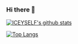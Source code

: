 ### Hi there 👋

[![ICEYSELF's github stats](https://github-readme-stats.vercel.app/api?username=ICEYSELF)](https://github.com/anuraghazra/github-readme-stats)

[![Top Langs](https://github-readme-stats.vercel.app/api/top-langs/?username=ICEYSELF)](https://github.com/anuraghazra/github-readme-stats)

<!--
**ICEYSELF/ICEYSELF** is a ✨ _special_ ✨ repository because its `README.md` (this file) appears on your GitHub profile.

Here are some ideas to get you started:

- 🔭 I’m currently working on ...
- 🌱 I’m currently learning ...
- 👯 I’m looking to collaborate on ...
- 🤔 I’m looking for help with ...
- 💬 Ask me about ...
- 📫 How to reach me: ...
- 😄 Pronouns: ...
- ⚡ Fun fact: ...
-->
